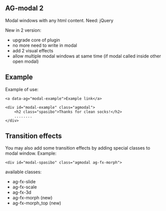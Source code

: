 AG-modal 2
---
Modal windows with any html content.
Need: jQuery

New in 2 version:
* upgrade core of plugin
* no more need to write <a class="close-agmodal"></a> in modal
* add 2 visual effects
* allow multiple modal windows at same time (if modal called inside other open modal)

Example
------
Example of use:

```
<a data-ag="modal-example">Example link</a>

<div id="modal-example" class="agmodal">
	<h2 class="spasibo">Thanks for clean socks!</h2>
	........
</div>
```


Transition effects
------
You may also add some transition effects by adding special classes to modal window.
Example:
```
<div id="modal-spasibo" class="agmodal ag-fx-morph">
```

available classes:
* ag-fx-slide
* ag-fx-scale
* ag-fx-3d
* ag-fx-morph (new)
* ag-fx-morph_top (new)
